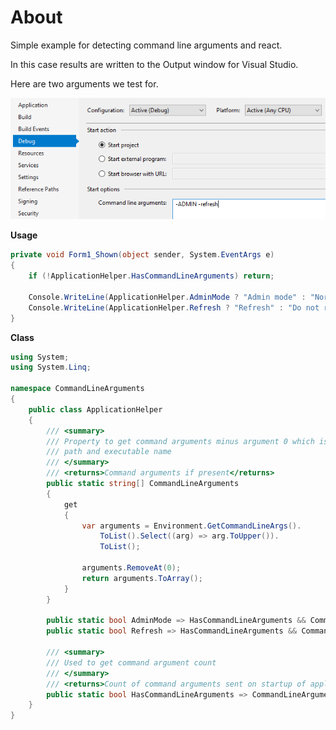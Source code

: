 ﻿# About

Simple example for detecting command line arguments and react.

In this case results are written to the Output window for Visual Studio.

Here are two arguments we test for.

![screen](../assets/CommandArgs.png)

**Usage**
```csharp
private void Form1_Shown(object sender, System.EventArgs e)
{
    if (!ApplicationHelper.HasCommandLineArguments) return;

    Console.WriteLine(ApplicationHelper.AdminMode ? "Admin mode" : "Normal mode");
    Console.WriteLine(ApplicationHelper.Refresh ? "Refresh" : "Do not refresh");
}
```

**Class**
```csharp
using System;
using System.Linq;

namespace CommandLineArguments
{
    public class ApplicationHelper
    {
        /// <summary>
        /// Property to get command arguments minus argument 0 which is the
        /// path and executable name
        /// </summary>
        /// <returns>Command arguments if present</returns>
        public static string[] CommandLineArguments
        {
            get
            {
                var arguments = Environment.GetCommandLineArgs().
                    ToList().Select((arg) => arg.ToUpper()).
                    ToList();

                arguments.RemoveAt(0);
                return arguments.ToArray();
            }
        }

        public static bool AdminMode => HasCommandLineArguments && CommandLineArguments.Contains("-ADMIN");
        public static bool Refresh => HasCommandLineArguments && CommandLineArguments.Contains("-REFRESH");

        /// <summary>
        /// Used to get command argument count
        /// </summary>
        /// <returns>Count of command arguments sent on startup of application</returns>
        public static bool HasCommandLineArguments => CommandLineArguments.Length > 0;
    }
}
```